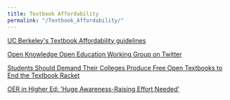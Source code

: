 ```yaml
---
title: Textbook Affordability
permalink: "/Textbook_Affordability/"
---
```


[UC Berkeley's Textbook Affordability guidelines](http://teaching.berkeley.edu/textbook-affordability-accessibility)

[Open Knowledge Open Education Working Group on Twitter](https://twitter.com/okfnedu)

[Students Should Demand Their Colleges Produce Free Open Textbooks to End the Textbook Racket](http://www.huffingtonpost.com/bernard-starr/students-should-demand-th_b_9655260.html)

[OER in Higher Ed: 'Huge Awareness-Raising Effort Needed'](https://campustechnology.com/Articles/2016/04/21/OER-in-Higher-Ed-Huge-Awareness-Raising-Effort-Needed.aspx)